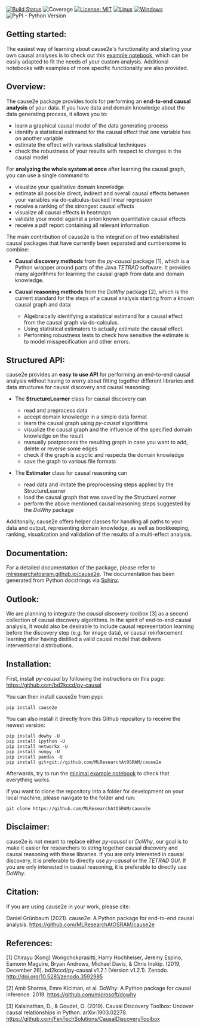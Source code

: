 [![Build Status](https://dev.azure.com/OsramDS/cause2e_github/_apis/build/status/MLResearchAtOSRAM.cause2e?branchName=main)](https://dev.azure.com/OsramDS/cause2e_github/_build/latest?definitionId=24&branchName=main)
![Coverage](https://img.shields.io/azure-devops/coverage/OsramDS/cause2e_github/24)
[![License: MIT](https://img.shields.io/badge/License-MIT-blue.svg)](https://opensource.org/licenses/MIT)
[![Linux](https://svgshare.com/i/Zhy.svg)](https://svgshare.com/i/Zhy.svg)
[![Windows](https://svgshare.com/i/ZhY.svg)](https://svgshare.com/i/ZhY.svg)
![PyPI - Python Version](https://img.shields.io/pypi/pyversions/cause2e)

## Getting started:
The easiest way of learning about cause2e's functionality and starting your own causal analyses is to check out this [example notebook](https://github.com/MLResearchAtOSRAM/cause2e/blob/main/examples/minimal_end_to_end_causal_analysis.ipynb), which can be easily adapted to fit the needs of your custom analysis. Additional notebooks with examples of more specific functionality are also provided.

## Overview:
The cause2e package provides tools for performing an **end-to-end causal analysis** of your data. If you have data and domain knowledge about the data generating process, it allows you to:
- learn a graphical causal model of the data generating process
- identify a statistical estimand for the causal effect that one variable has on another variable
- estimate the effect with various statistical techniques
- check the robustness of your results with respect to changes in the causal model

For **analyzing the whole system at once** after learning the causal graph, you can use a single command to
- visualize your qualitative domain knowledge
- estimate all possible direct, indirect and overall causal effects between your variables via do-calculus-backed linear regression
- receive a ranking of the strongest causal effects
- visualize all causal effects in heatmaps
- validate your model against a priori known quantitative causal effects
- receive a pdf report containing all relevant information

The main contribution of cause2e is the integration of two established causal packages that have currently been separated and cumbersome to combine:
- **Causal discovery methods** from the *py-causal* package [1], which is a Python wrapper around parts of the Java *TETRAD* software. It provides many algorithms for learning the causal graph from data and domain knowledge.

- **Causal reasoning methods** from the *DoWhy* package [2], which is the current standard for the steps of a causal analysis starting from a known causal graph and data:
    - Algebraically identifying a statistical estimand for a causal effect from the causal graph via do-calculus.
    - Using statistical estimators to actually estimate the causal effect.
    - Performing robustness tests to check how sensitive the estimate is to model misspecification and other errors.


## Structured API:
cause2e provides an **easy to use API** for performing an end-to-end causal analysis without having to worry about fitting together different libraries and data structures for causal discovery and causal reasoning:
- The **StructureLearner** class for causal discovery can
    - read and preprocess data
    - accept domain knowledge in a simple data format
    - learn the causal graph using *py-causal* algorithms
    - visualize the causal graph and the influence of the specified domain knowledge on the result
    - manually postprocess the resulting graph in case you want to add, delete or reverse some edges
    - check if the graph is acyclic and respects the domain knowledge
    - save the graph to various file formats

- The **Estimator** class for causal reasoning can
    - read data and imitate the preprocessing steps applied by the StructureLearner
    - load the causal graph that was saved by the StructureLearner
    - perform the above mentioned causal reasoning steps suggested by the *DoWhy* package

Additonally, cause2e offers helper classes for handling all paths to your data and output, representing domain knowledge, as well as bookkeeping, ranking, visualization and validation of the results of a multi-effect analysis.

## Documentation:
For a detailed documentation of the package, please refer to [mlresearchatosram.github.io/cause2e](https://mlresearchatosram.github.io/cause2e).
The documentation has been generated from Python docstrings via [Sphinx](https://www.sphinx-doc.org/en/master/).

## Outlook:
We are planning to integrate the *causal discovery toolbox* [3] as a second collection of causal discovery algorithms. In the spirit of end-to-end causal analysis, it would also be desirable to include causal representation learning before the discovery step (e.g. for image data), or causal reinforcement learning after having distilled a valid causal model that delivers interventional distributions.

## Installation:
First, install *py-causal* by following the instructions on this page: https://github.com/bd2kccd/py-causal

You can then install cause2e from pypi:
```
pip install cause2e
```
You can also install it directly from this Github repository to receive the newest version:
```
pip install dowhy -U
pip install ipython -U
pip install networkx -U
pip install numpy -U
pip install pandas -U
pip install git+git://github.com/MLResearchAtOSRAM/cause2e
```

Afterwards, try to run the [minimal example notebook](https://github.com/MLResearchAtOSRAM/cause2e/blob/main/examples/minimal_end_to_end_causal_analysis.ipynb) to check that everything works.

If you want to clone the repository into a folder for development on your local machine, please navigate to the folder and run:
```
git clone https://github.com/MLResearchAtOSRAM/cause2e
```

## Disclaimer:
cause2e is not meant to replace either *py-causal* or *DoWhy*, our goal is to make it easier for researchers to string together causal discovery and causal reasoning with these libraries. If you are only interested in causal discovery, it is preferable to directly use *py-causal* or the *TETRAD GUI*. If you are only interested in causal reasoning, it is preferable to directly use *DoWhy*.

## Citation:
If you are using cause2e in your work, please cite:

Daniel Grünbaum (2021). cause2e: A Python package for end-to-end causal analysis. https://github.com/MLResearchAtOSRAM/cause2e

## References:

[1] Chirayu (Kong) Wongchokprasitti, Harry Hochheiser, Jeremy Espino, Eamonn Maguire, Bryan Andrews, Michael Davis, & Chris Inskip. (2019, December 26). bd2kccd/py-causal v1.2.1 (Version v1.2.1). Zenodo. http://doi.org/10.5281/zenodo.3592985

[2] Amit Sharma, Emre Kiciman, et al. DoWhy: A Python package for causal inference. 2019. https://github.com/microsoft/dowhy

[3] Kalainathan, D., & Goudet, O. (2019). Causal Discovery Toolbox: Uncover causal relationships in Python. arXiv:1903.02278. https://github.com/FenTechSolutions/CausalDiscoveryToolbox


